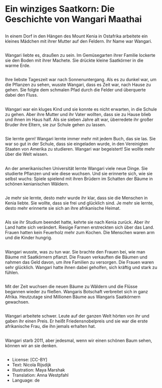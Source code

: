# Ein winziges Saatkorn: Die Geschichte von Wangari Maathai

##
In einem Dorf in den Hängen des Mount Kenia in Ostafrika arbeitete ein kleines Mädchen mit ihrer Mutter auf den Feldern. Ihr Name war Wangari.

##
Wangari liebte es, draußen zu sein. Im Gemüsegarten ihrer Familie lockerte sie den Boden mit ihrer Machete. Sie drückte kleine Saatkörner in die warme Erde.

##
Ihre liebste Tageszeit war nach Sonnenuntergang. Als es zu dunkel war, um die Pflanzen zu sehen, wusste Wangari, dass es Zeit war, nach Hause zu gehen. Sie folgte dem schmalen Pfad durch die Felder und überquerte dabei den Fluss.

##
Wangari war ein kluges Kind und sie konnte es nicht erwarten, in die Schule zu gehen. Aber ihre Mutter und ihr Vater wollten, dass sie zu Hause blieb und ihnen im Haus half. Als sie sieben Jahre alt war, überredete ihr großer Bruder ihre Eltern, sie zur Schule gehen zu lassen.

##
Sie lernte gern! Wangari lernte immer mehr mit jedem Buch, das sie las. Sie war so gut in der Schule, dass sie eingeladen wurde, in den Vereinigten Staaten von Amerika zu studieren. Wangari war begeistert! Sie wollte mehr über die Welt wissen.

##
An der amerikanischen Universität lernte Wangari viele neue Dinge. Sie studierte Pflanzen und wie diese wuchsen. Und sie erinnerte sich, wie sie selbst wuchs: Spiele spielend mit ihren Brüdern im Schatten der Bäume in schönen kenianischen Wäldern.

##
Je mehr sie lernte, desto mehr wurde ihr klar, dass sie die Menschen in Kenia liebte. Sie wollte, dass sie frei und glücklich sind. Je mehr sie lernte, desto mehr erinnerte sie sich an ihre afrikanische Heimat.

##
Als sie ihr Studium beendet hatte, kehrte sie nach Kenia zurück. Aber ihr Land hatte sich verändert. Riesige Farmen erstreckten sich über das Land. Frauen hatten kein Feuerholz mehr zum Kochen. Die Menschen waren arm und die Kinder hungrig.

##
Wangari wusste, was zu tun war. Sie brachte den Frauen bei, wie man Bäume mit Saatkörnern pflanzt. Die Frauen verkauften die Bäumen und nahmen das Geld davon, um ihre Familien zu versorgen. Die Frauen waren sehr glücklich. Wangari hatte ihnen dabei geholfen, sich kräftig und stark zu fühlen.

##
Mit der Zeit wuchsen die neuen Bäume zu Wäldern und die Flüsse begannen wieder zu fließen. Wangaris Botschaft verbreitet sich in ganz Afrika. Heutzutage sind Millionen Bäume aus Wangaris Saatkörnern gewachsen.

##
Wangari arbeitete schwer. Leute auf der ganzen Welt hörten von ihr und gaben ihr einen Preis. Er heißt Friedensnobelpreis und sie war die erste afrikanische Frau, die ihn jemals erhalten hat.

##
Wangari starb 2011, aber jedesmal, wenn wir einen schönen Baum sehen, können wir an sie denken.

##
* License: [CC-BY]
* Text: Nicola Rijsdijk
* Illustration: Maya Marshak
* Translation: Anna Westpfahl
* Language: de
